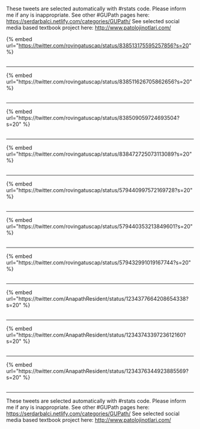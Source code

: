 

These tweets are selected automatically with #rstats code. Please inform me if any is inappropriate.
See other #GUPath pages here: https://serdarbalci.netlify.com/categories/GUPath/ 
See selected social media based textbook project here: http://www.patolojinotlari.com/

{% embed url="https://twitter.com/rovingatuscap/status/838513175595257856?s=20" %}<br>
<br>
<hr>
{% embed url="https://twitter.com/rovingatuscap/status/838511626705862656?s=20" %}<br>
<br>
<hr>
{% embed url="https://twitter.com/rovingatuscap/status/838509059724693504?s=20" %}<br>
<br>
<hr>
{% embed url="https://twitter.com/rovingatuscap/status/838472725073113089?s=20" %}<br>
<br>
<hr>
{% embed url="https://twitter.com/rovingatuscap/status/579440997572169728?s=20" %}<br>
<br>
<hr>
{% embed url="https://twitter.com/rovingatuscap/status/579440353213849601?s=20" %}<br>
<br>
<hr>
{% embed url="https://twitter.com/rovingatuscap/status/579432991019167744?s=20" %}<br>
<br>
<hr>
{% embed url="https://twitter.com/AnapathResident/status/1234377664208654338?s=20" %}<br>
<br>
<hr>
{% embed url="https://twitter.com/AnapathResident/status/1234374339723612160?s=20" %}<br>
<br>
<hr>
{% embed url="https://twitter.com/AnapathResident/status/1234376344923885569?s=20" %}<br>
<br>
<hr>


These tweets are selected automatically with #rstats code. Please inform me if any is inappropriate.
See other #GUPath pages here: https://serdarbalci.netlify.com/categories/GUPath/ 
See selected social media based textbook project here: http://www.patolojinotlari.com/
